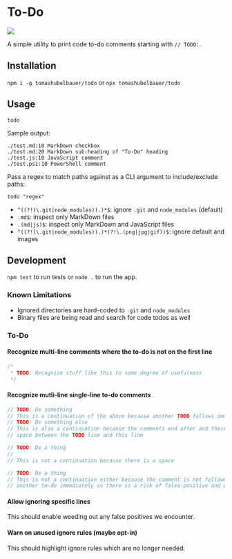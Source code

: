 # To-Do

[![](https://github.com/tomashubelbauer/todo/workflows/github-actions/badge.svg)](https://github.com/TomasHubelbauer/todo/actions)

A simple utility to print code to-do comments starting with `// TODO:`.

## Installation

`npm i -g tomashubelbauer/todo` or `npx tomashubelbauer/todo`

## Usage

`todo`

Sample output:

```
./test.md:10 MarkDown checkbox
./test.md:20 MarkDown sub-heading of "To-Do" heading
./test.js:10 JavaScript comment
./test.ps1:10 PowerShell comment
```

Pass a regex to match paths against as a CLI argument to include/exclude paths:

`todo "regex"`

- `^((?!(\.git|node_modules)).)*$`: ignore `.git` and `node_modules` (default)
- `.md$`: inspect only MarkDown files
- `.(md|js)$`: inspect only MarkDown and JavaScript files
- `^((?!(\.git|node_modules)).)*(?!\.(png|jpg|gif))$`: ignore default and images

## Development

`npm test` to run tests or `node .` to run the app.

### Known Limitations

- Ignored directories are hard-coded to `.git` and `node_modules`
- Binary files are being read and search for code todos as well

### To-Do

#### Recognize multi-line comments where the to-do is not on the first line

```js
/*
 * TODO: Recognize stuff like this to some degree of usefulness
 */
```

#### Recognize mutli-line single-line to-do comments

```js
// TODO: Do something
// This is a continuation of the above because another TODO follows immediately
// TODO: Do something else
// This is also a continuation because the comments end after and these is no
// space between the TODO line and this line
```

```js
// TODO: Do a thing
// 
// This is not a continuation because there is a space

// TODO: Do a thing
// This is not a continuation either because the comment is not followed by
// another to-do immediately so there is a risk of false-positive and we bail
```

#### Allow ignoring specific lines

This should enable weeding out any false positives we encounter.

#### Warn on unused ignore rules (maybe opt-in)

This should highlight ignore rules which are no longer needed.
